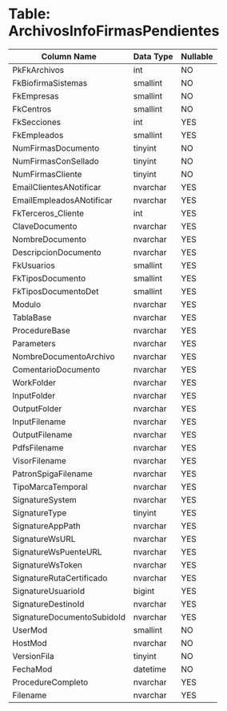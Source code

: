 # Table: ArchivosInfoFirmasPendientes

| Column Name | Data Type | Nullable |
|-------------|-----------|----------|
| PkFkArchivos | int | NO |
| FkBiofirmaSistemas | smallint | NO |
| FkEmpresas | smallint | NO |
| FkCentros | smallint | NO |
| FkSecciones | int | YES |
| FkEmpleados | smallint | YES |
| NumFirmasDocumento | tinyint | NO |
| NumFirmasConSellado | tinyint | NO |
| NumFirmasCliente | tinyint | NO |
| EmailClientesANotificar | nvarchar | YES |
| EmailEmpleadosANotificar | nvarchar | YES |
| FkTerceros_Cliente | int | YES |
| ClaveDocumento | nvarchar | YES |
| NombreDocumento | nvarchar | YES |
| DescripcionDocumento | nvarchar | YES |
| FkUsuarios | smallint | YES |
| FkTiposDocumento | smallint | YES |
| FkTiposDocumentoDet | smallint | YES |
| Modulo | nvarchar | YES |
| TablaBase | nvarchar | YES |
| ProcedureBase | nvarchar | YES |
| Parameters | nvarchar | YES |
| NombreDocumentoArchivo | nvarchar | YES |
| ComentarioDocumento | nvarchar | YES |
| WorkFolder | nvarchar | YES |
| InputFolder | nvarchar | YES |
| OutputFolder | nvarchar | YES |
| InputFilename | nvarchar | YES |
| OutputFilename | nvarchar | YES |
| PdfsFilename | nvarchar | YES |
| VisorFilename | nvarchar | YES |
| PatronSpigaFilename | nvarchar | YES |
| TipoMarcaTemporal | nvarchar | YES |
| SignatureSystem | nvarchar | YES |
| SignatureType | tinyint | YES |
| SignatureAppPath | nvarchar | YES |
| SignatureWsURL | nvarchar | YES |
| SignatureWsPuenteURL | nvarchar | YES |
| SignatureWsToken | nvarchar | YES |
| SignatureRutaCertificado | nvarchar | YES |
| SignatureUsuarioId | bigint | YES |
| SignatureDestinoId | nvarchar | YES |
| SignatureDocumentoSubidoId | nvarchar | YES |
| UserMod | smallint | NO |
| HostMod | nvarchar | NO |
| VersionFila | tinyint | NO |
| FechaMod | datetime | NO |
| ProcedureCompleto | nvarchar | YES |
| Filename | nvarchar | YES |
